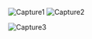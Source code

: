 ![Capture1](https://github.com/user-attachments/assets/0635f6fd-1bb9-4fe8-9be4-984dd102ac52)
![Capture2](https://github.com/user-attachments/assets/91e3e6f2-e826-4411-990e-f3cf9fbc307f)

![Capture3](https://github.com/user-attachments/assets/7a97d076-ead3-4077-b861-02f17bb66751)


